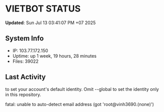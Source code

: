 # VIETBOT STATUS
**Updated**: Sun Jul 13 03:41:07 PM +07 2025

## System Info
- IP: 103.77.172.150
- Uptime: up 1 week, 19 hours, 28 minutes
- Files: 39022

## Last Activity

to set your account's default identity.
Omit --global to set the identity only in this repository.

fatal: unable to auto-detect email address (got 'root@vinh3690.(none)')

